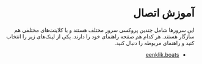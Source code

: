 <div dir="rtl">

# آموزش اتصال

این سرورها شامل چندین پروکسی سرور مختلف هستند و با کلاینت‌های مختلفی هم سازگار هستند. هر کدام هم صفحه راهنمای خود را دارند. یکی از لینک‌های زیر را انتخاب کنید و راهنمای مربوطه را دنبال کنید.

- [eenklik.boats](https://eenklik.boats/0e9e445c3a0842911babef44a0c60104/help/private_help.html)
</div>
